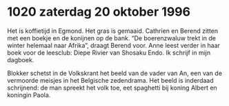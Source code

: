 # 1020 zaterdag 20 oktober 1996
Het is koffietijd in Egmond. Het gras is gemaaid. Cathrien en Berend zitten met een boekje en de konijnen op de bank. “De boerenzwaluw trekt in de winter helemaal naar Afrika”, draagt Berend voor. Anne leest verder in haar boek voor de leesclub: Diepe Rivier van Shosaku Endo. Ik schrijf in mijn dagboek.

Blokker schetst in de Volkskrant het beeld van de vader van An, een van de vermoorde meisjes in het Belgische zedendrama. Het beeld is inderdaad schrijnend: de man spreekt het volk toe, eet spaghetti bij koning Albert en koningin Paola.
